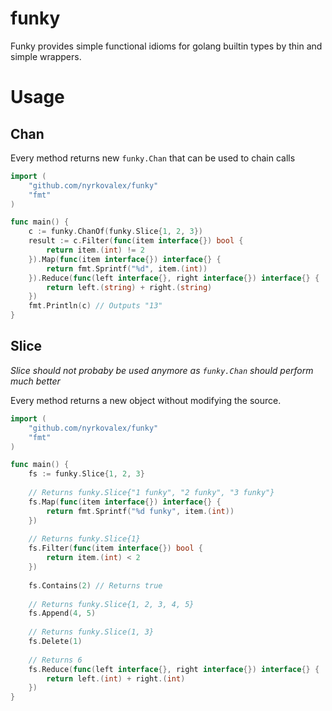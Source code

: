 # funky
Funky provides simple functional idioms for golang builtin types by thin and simple wrappers.

# Usage

## Chan
Every method returns new `funky.Chan` that can be used to chain calls
```go
import (
    "github.com/nyrkovalex/funky"
    "fmt"
)

func main() {
    c := funky.ChanOf(funky.Slice{1, 2, 3})
    result := c.Filter(func(item interface{}) bool {
        return item.(int) != 2
    }).Map(func(item interface{}) interface{} {
        return fmt.Sprintf("%d", item.(int))
    }).Reduce(func(left interface{}, right interface{}) interface{} {
        return left.(string) + right.(string)
    })
    fmt.Println(c) // Outputs "13"
}
```

## Slice
*Slice should not probaby be used anymore as `funky.Chan` should perform much better*

Every method returns a new object without modifying the source.
```go
import (
    "github.com/nyrkovalex/funky"
    "fmt"
)

func main() {
    fs := funky.Slice{1, 2, 3}
    
    // Returns funky.Slice{"1 funky", "2 funky", "3 funky"}
    fs.Map(func(item interface{}) interface{} {
        return fmt.Sprintf("%d funky", item.(int))
    })
    
    // Returns funky.Slice{1}
    fs.Filter(func(item interface{}) bool {
        return item.(int) < 2
    })
    
    fs.Contains(2) // Returns true
    
    // Returns funky.Slice{1, 2, 3, 4, 5}
    fs.Append(4, 5)
    
    // Returns funky.Slice(1, 3}
    fs.Delete(1)
    
    // Returns 6
    fs.Reduce(func(left interface{}, right interface{}) interface{} {
        return left.(int) + right.(int)
    })
}
```

